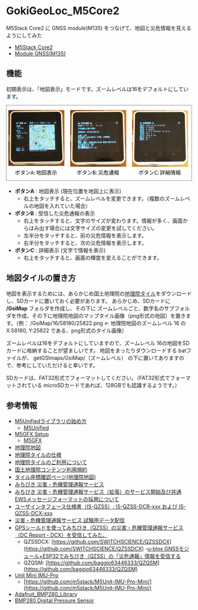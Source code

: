 # GokiGeoLoc_M5Core2

M5Stack Core2 に GNSS module(M135) をつなげて、地図と災危情報を見えるようにしてみた

- [M5Stack Core2](https://docs.m5stack.com/ja/core/core2)
- [Module GNSS(M135)](https://docs.m5stack.com/en/module/GNSS%20Module)

## 機能

初期表示は、「地図表示」モードです。ズームレベルは16をデフォルトにしています。

![画面イメージ](https://github.com/MRSa/GokiGeoLoc_M5Core2/blob/main/images/gok_geo_loc.png?raw=true)

- **ボタンA** : 地図表示 (現在位置を地図上に表示)
  - 右上をタッチすると、ズームレベルを変更できます。（複数のズームレベルの地図を入れていた場合）
- **ボタンB** : 受信した災危通報の表示
  - 右上をタッチすると、文字のサイズが変わります。情報が多く、画面からはみ出す場合には文字サイズの変更を試してください。
  - 左半分をタッチすると、前の災危情報を表示します。
  - 右半分をタッチすると、次の災危情報を表示します。
- **ボタンC** : 詳細表示 (文字で情報を表示)
  - 右上をタッチすると、画面の輝度を変えることができます。

## 地図タイルの置き方

地図を表示するためには、あらかじめ国土地理院の[地理院タイル](https://maps.gsi.go.jp/development/siyou.html)をダウンロードし、SDカードに置いておく必要があります。
あらかじめ、SDカードに **/GsiMap** フォルダを作成し、その下に ズームレベルごと、数字名のサブフォルダを作成、その下に地理院地図のマップタイル画像（png形式の地図）を置きます。（例： /GsiMap/16/58180/25822.png  ← 地理院地図のズームレベル 16 の X:58180, Y:25822 である、png形式のタイル画像）

ズームレベルは16をデフォルトにしていますので、ズームレベル 16の地図をSDカードに格納することが望ましいです。
地図をまったりダウンロードする batファイルが、 getGSImaps/GsiMap/（ズームレベル） の下に置いてありますので、参考にしていただけると幸いです。

SDカードは、FAT32形式でフォーマットしてください。（FAT32形式でフォーマットされている microSDカードであれば、128GBでも認識するようです。）

## 参考情報

- [M5Unifiedライブラリの始め方](https://docs.m5stack.com/ja/arduino/m5unified/helloworld)
  - [M5Unified](https://github.com/m5stack/M5Unified)
- [M5GFX Setup](https://docs.m5stack.com/ja/arduino/m5gfx/m5gfx)
  - [M5GFX](https://github.com/M5Stack/M5GFX)
- [地理院地図](https://maps.gsi.go.jp/help/howtouse.html)
- [地理院タイルの仕様](https://maps.gsi.go.jp/development/siyou.html)
- [地理院タイルのご利用について](https://maps.gsi.go.jp/development/ichiran.html)
- [国土地理院コンテンツ利用規約](https://www.gsi.go.jp/kikakuchousei/kikakuchousei40182.html)
- [タイル座標確認ページ(地理院地図)](https://maps.gsi.go.jp/development/tileCoordCheck.html#16/35.6104/139.5950)
- [みちびき 災害・危機管理通報サービス](https://qzss.go.jp/technical/system/dcr.html)
- [みちびき 災害・危機管理通報サービス（拡張）のサービス開始及び共通EWSメッセージフォーマットの採用について](https://qzss.go.jp/info/information/dcx_240401.html)
- [ユーザインタフェース仕様書（IS-QZSS）: IS-QZSS-DCR-xxx および IS-QZSS-DCX-xxx](https://qzss.go.jp/technical/download/ps-is-qzss.html)
- [災害・危機管理通報サービス 試験用データ配信](https://qzss.go.jp/technical/dod/dc-report/test-data-distribution.html)
- [GPSシールドを使ってみちびき（QZSS）の災害・危機管理通報サービス（DC Report・DCX）を受信してみた。](https://www.switch-science.com/blogs/magazine/gps-qzss-dc-report-dcx-receiving)
  - QZSSDCX: [https://github.com/SWITCHSCIENCE/QZSSDCX](https://github.com/SWITCHSCIENCE/QZSSDCX)
-[u-blox GNSSモジュール+ESP32でみちびき（QZSS）の「災危通報」情報を受信する](https://qiita.com/ta-oot/items/d721de91bfcbd952574b)
  - QZQSM: [https://github.com/baggio63446333/QZQSM](https://github.com/baggio63446333/QZQSM)
- [Unit Mini IMU-Pro](https://docs.m5stack.com/ja/unit/IMU%20Pro%20Mini%20Unit)
  - [https://github.com/m5stack/M5Unit-IMU-Pro-Mini/](https://github.com/m5stack/M5Unit-IMU-Pro-Mini/)
- [Adafruit_BMP280_Library](https://github.com/adafruit/Adafruit_BMP280_Library/tree/master)
- [BMP280 Digital Pressure Sensor](https://cdn-shop.adafruit.com/datasheets/BST-BMP280-DS001-11.pdf)
